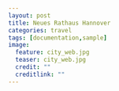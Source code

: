 ```yaml
---
layout: post
title: Neues Rathaus Hannover
categories: travel
tags: [documentation,sample]
image:
  feature: city_web.jpg
  teaser: city_web.jpg
  credit: ""
  creditlink: ""
---
```

